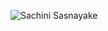  
 ![Sachini Sasnayake](https://user-images.githubusercontent.com/48913793/89129265-9e99ce00-d519-11ea-9fe4-d56c9115e95f.png)

 <!--
**sachini1997/sachini1997** is a ✨ _special_ ✨ repository because its `README.md` (this file) appears on your GitHub profile.

Here are some ideas to get you started:

- 🔭 I’m currently working on ...
- 🌱 I’m currently learning ...
- 👯 I’m looking to collaborate on ...
- 🤔 I’m looking for help with ...
- 💬 Ask me about ...
- 📫 How to reach me: ...
- 😄 Pronouns: ...
- ⚡ Fun fact: ...
-->
